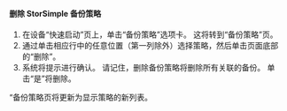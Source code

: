 
<!--author=SharS last changed: 11/06/15-->

#### <a name="to-delete-a-storsimple-backup-policy"></a>删除 StorSimple 备份策略
1. 在设备“快速启动”页上，单击“备份策略”选项卡。 这将转到“备份策略”页。
2. 通过单击相应行中的任意位置（第一列除外）选择策略，然后单击页面底部的“删除”。
3. 系统将提示进行确认。 请记住，删除备份策略将删除所有关联的备份。 单击“是”将删除。

“备份策略页将更新为显示策略的新列表。

